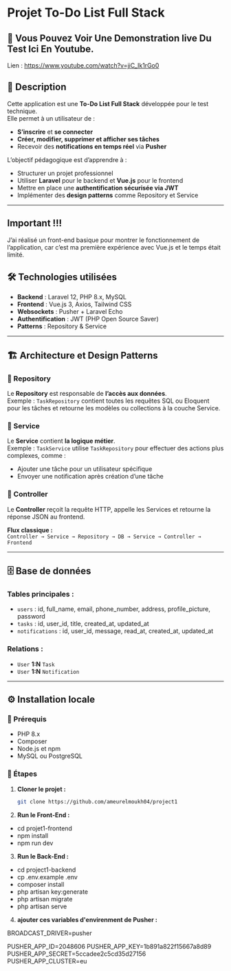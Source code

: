# Projet To-Do List Full Stack

## 📌 Vous Pouvez Voir Une Demonstration live Du Test Ici En Youtube.
Lien : https://www.youtube.com/watch?v=jiC_Ik1rGo0

## 📌 Description

Cette application est une **To-Do List Full Stack** développée pour le test technique.  
Elle permet à un utilisateur de :  

- **S’inscrire** et **se connecter**  
- **Créer, modifier, supprimer et afficher ses tâches**  
- Recevoir des **notifications en temps réel** via **Pusher**  

L’objectif pédagogique est d’apprendre à :  

- Structurer un projet professionnel  
- Utiliser **Laravel** pour le backend et **Vue.js** pour le frontend  
- Mettre en place une **authentification sécurisée via JWT**  
- Implémenter des **design patterns** comme Repository et Service  

---
## Important !!!
J’ai réalisé un front-end basique pour montrer le fonctionnement de l’application, car c’est ma première expérience avec Vue.js et le temps était limité.

## 🛠️ Technologies utilisées

- **Backend** : Laravel 12, PHP 8.x, MySQL 
- **Frontend** : Vue.js 3, Axios, Tailwind CSS  
- **Websockets** : Pusher + Laravel Echo  
- **Authentification** : JWT (PHP Open Source Saver)  
- **Patterns** : Repository & Service  

---

## 🏗️ Architecture et Design Patterns

### 🔹 Repository
Le **Repository** est responsable de **l’accès aux données**.  
Exemple : `TaskRepository` contient toutes les requêtes SQL ou Eloquent pour les tâches et retourne les modèles ou collections à la couche Service.

### 🔹 Service
Le **Service** contient **la logique métier**.  
Exemple : `TaskService` utilise `TaskRepository` pour effectuer des actions plus complexes, comme :  
- Ajouter une tâche pour un utilisateur spécifique  
- Envoyer une notification après création d’une tâche  

### 🔹 Controller
Le **Controller** reçoit la requête HTTP, appelle les Services et retourne la réponse JSON au frontend.

**Flux classique :**  
`Controller → Service → Repository → DB → Service → Controller → Frontend`

---

## 🗄️ Base de données

### Tables principales :
- `users` : id, full_name, email, phone_number, address, profile_picture, password  
- `tasks` : id, user_id, title, created_at, updated_at  
- `notifications` : id, user_id, message, read_at, created_at, updated_at  

### Relations :  
- `User` **1:N** `Task`  
- `User` **1:N** `Notification`  

---

## ⚙️ Installation locale

### 🔧 Prérequis
- PHP 8.x  
- Composer  
- Node.js et npm  
- MySQL ou PostgreSQL  

### 🚀 Étapes

1. **Cloner le projet :**
   ```bash
   git clone https://github.com/ameurelmoukh04/project1

2. **Run le Front-End :**
- cd projet1-frontend
- npm install
- npm run dev

3. **Run le Back-End :**
- cd project1-backend
- cp .env.example .env
- composer install
- php artisan key:generate
- php artisan migrate
- php artisan serve

4. **ajouter ces variables d'envirenment de Pusher :**

BROADCAST_DRIVER=pusher

PUSHER_APP_ID=2048606
PUSHER_APP_KEY=1b891a822f15667a8d89
PUSHER_APP_SECRET=5ccadee2c5cd35d27156
PUSHER_APP_CLUSTER=eu

